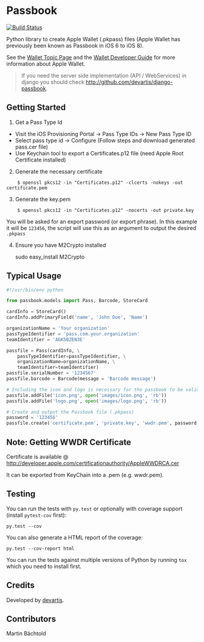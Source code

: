 # Passbook

[![Build Status](https://travis-ci.org/devartis/passbook.svg?branch=master)](https://travis-ci.org/devartis/passbook)

Python library to create Apple Wallet (.pkpass) files (Apple Wallet 
has previously been known as Passbook in iOS 6 to iOS 8).

See the [Wallet Topic Page](https://developer.apple.com/wallet/) and the
[Wallet Developer Guide](https://developer.apple.com/library/ios/documentation/UserExperience/Conceptual/PassKit_PG/index.html#//apple_ref/doc/uid/TP40012195) for more information about Apple Wallet.

> If you need the server side implementation (API / WebServices) in django you should check http://github.com/devartis/django-passbook.


## Getting Started

1) Get a Pass Type Id

* Visit the iOS Provisioning Portal -> Pass Type IDs -> New Pass Type ID
* Select pass type id -> Configure (Follow steps and download generated pass.cer file)
* Use Keychain tool to export a Certificates.p12 file (need Apple Root Certificate installed)

2) Generate the necessary certificate

```shell
    $ openssl pkcs12 -in "Certificates.p12" -clcerts -nokeys -out certificate.pem   
```
3) Generate the key.pem

```shell
    $ openssl pkcs12 -in "Certificates.p12" -nocerts -out private.key
```

You will be asked for an export password (or export phrase). In this example it will be `123456`, the script will use this as an argument to output the desired `.pkpass`

4) Ensure you have M2Crypto installed

    sudo easy_install M2Crypto

## Typical Usage

```python
#!/usr/bin/env python

from passbook.models import Pass, Barcode, StoreCard

cardInfo = StoreCard()
cardInfo.addPrimaryField('name', 'John Doe', 'Name')

organizationName = 'Your organization' 
passTypeIdentifier = 'pass.com.your.organization' 
teamIdentifier = 'AGK5BZEN3E'

passfile = Pass(cardInfo, \
    passTypeIdentifier=passTypeIdentifier, \
    organizationName=organizationName, \
    teamIdentifier=teamIdentifier)
passfile.serialNumber = '1234567' 
passfile.barcode = Barcode(message = 'Barcode message')    

# Including the icon and logo is necessary for the passbook to be valid.
passfile.addFile('icon.png', open('images/icon.png', 'rb'))
passfile.addFile('logo.png', open('images/logo.png', 'rb'))

# Create and output the Passbook file (.pkpass)
password = '123456'
passfile.create('certificate.pem', 'private.key', 'wwdr.pem', password , 'test.pkpass')
```

## Note: Getting WWDR Certificate

Certificate is available @ http://developer.apple.com/certificationauthority/AppleWWDRCA.cer

It can be exported from KeyChain into a .pem (e.g. wwdr.pem).

## Testing

You can run the tests with `py.test` or optionally with coverage support 
(install `pytest-cov` first): 

    py.test --cov
    
You can also generate a HTML report of the coverage:

    py.test --cov-report html

You can run the tests against multiple versions of Python by running `tox` 
which you need to install first.

## Credits

Developed by [devartis](http://www.devartis.com).

## Contributors

Martin Bächtold
